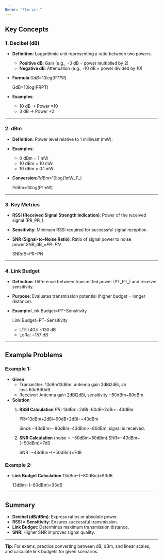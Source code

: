 ```yaml
---
Owner: "Florian "
---
```

## **Key Concepts**
### **1. Decibel (dB)**
- **Definition**: Logarithmic unit representing a ratio between two powers.
    - **Positive dB**: Gain (e.g., +3 dB = power multiplied by 2)
    - **Negative dB**: Attenuation (e.g., -10 dB = power divided by 10)
- **Formula**:_GdB_=10log(_PTPR_)
    
    GdB=10log⁡(PRPT)
    
- **Examples**:
    - 10 dB → Power ×10
    - 3 dB → Power ÷2
---
### **2. dBm**
- **Definition**: Power level relative to 1 milliwatt (mW).
- **Examples**:
    - 0 dBm = 1 mW
    - 10 dBm = 10 mW
    - 10 dBm = 0.1 mW
- **Conversion**:_PdBm_=10log(1mW_P_)
    
    PdBm=10log⁡(P1mW)
    
---
### **3. Key Metrics**
- **RSSI (Received Signal Strength Indication)**: Power of the received signal (PR_PR_).
- **Sensitivity**: Minimum RSSI required for successful signal reception.
- **SNR (Signal-to-Noise Ratio)**: Ratio of signal power to noise power.SNR_dB_=_PR_−_PN_
    
    SNRdB=PR−PN
    
---
### **4. Link Budget**
- **Definition**: Difference between transmitted power (PT_PT_) and receiver sensitivity.
- **Purpose**: Evaluates transmission potential (higher budget = longer distance).
- **Example**:Link Budget=_PT_−Sensitivity
    
    Link Budget=PT−Sensitivity
    
    - LTE (4G): ~130 dB
    - LoRa: ~157 dB
---
## **Example Problems**
### **Example 1:**
- **Given**:
    - Transmitter: 13dBm13dBm, antenna gain 2dBi2dBi, air loss 60dB60dB.
    - Receiver: Antenna gain 2dBi2dBi, sensitivity −80dBm−80dBm.
- **Solution**:
    1. **RSSI Calculation**:_PR_=13dBm+2dBi−60dB+2dBi=−43dBm
        
        PR=13dBm+2dBi−60dB+2dBi=−43dBm
        
        Since −43dBm>−80dBm−43dBm>−80dBm, signal is received.
        
    2. **SNR Calculation** (noise = −50dBm−50dBm):SNR=−43dBm−(−50dBm)=7dB
        
        SNR=−43dBm−(−50dBm)=7dB
        
### **Example 2:**
- **Link Budget Calculation**:13dBm−(−80dBm)=93dB
    
    13dBm−(−80dBm)=93dB
    
---
## **Summary**
- **Decibel (dB/dBm)**: Express ratios or absolute power.
- **RSSI > Sensitivity**: Ensures successful transmission.
- **Link Budget**: Determines maximum transmission distance.
- **SNR**: Higher SNR improves signal quality.
---
**Tip**: For exams, practice converting between dB, dBm, and linear scales, and calculate link budgets for given scenarios.